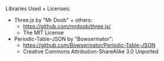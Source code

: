 

Libraries Used + Licenses:
- Three.js by "Mr Doob" + others:
  - https://github.com/mrdoob/three.js/
  - The MIT License
- Periodic-Table-JSON by "Bowserinator": 
  - https://github.com/Bowserinator/Periodic-Table-JSON
  - Creative Commons Attribution-ShareAlike 3.0 Unported
